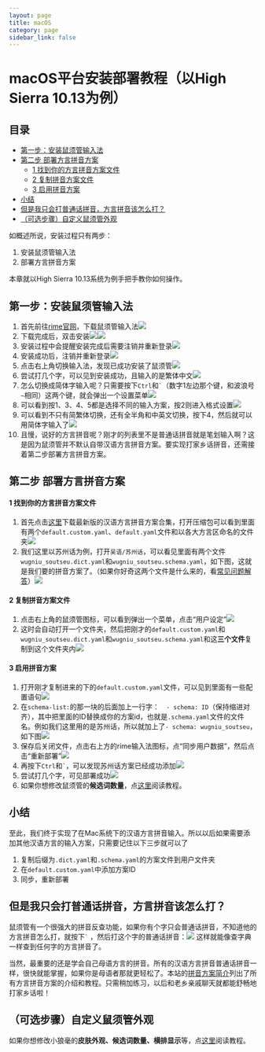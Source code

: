 ```yaml
---
layout: page
title: macOS
category: page
sidebar_link: false
---
```


# macOS平台安装部署教程（以High Sierra 10.13为例）

## 目录

- [第一步：安装鼠须管输入法](#第一步安装鼠须管输入法)
- [第二步 部署方言拼音方案](#第二步-部署方言拼音方案)
  - [1 找到你的方言拼音方案文件](#1-找到你的方言拼音方案文件)
  - [2 复制拼音方案文件](#2-复制拼音方案文件)
  - [3 启用拼音方案](#3-启用拼音方案)
- [小结](#小结)
- [但是我只会打普通话拼音，方言拼音该怎么打？](#但是我只会打普通话拼音方言拼音该怎么打)
- [（可选步骤）自定义鼠须管外观](#可选步骤自定义鼠须管外观)
  
如概述所说，安装过程只有两步：

1. 安装鼠须管输入法
2. 部署方言拼音方案

本章就以High Sierra 10.13系统为例手把手教你如何操作。

## 第一步：安装鼠须管输入法

1. 首先前往[rime官网](https://rime.im/)，下载鼠须管输入法![](.\mac\mac1.png)
2. 下载完成后，双击安装![](.\mac\mac2.png)![](.\mac\mac3.png)
3. 安装过程中会提醒安装完成后需要注销并重新登录![](.\mac\mac4.png)
4. 安装成功后，注销并重新登录![](.\mac\mac5.png)
5. 点击右上角切换输入法，发现已成功安装了鼠须管![](.\mac\mac6.png)
6. 尝试打几个字，可以见到安装成功，且输入的是繁体中文![](.\mac\mac7.png)
7. 怎么切换成简体字输入呢？只需要按下`Ctrl`和<code>`</code>（数字1左边那个键，和波浪号<code>~</code>相同）这两个键，就会弹出一个设置菜单![](.\mac\mac8.png)
8. 可以看到按1、3、4、5都是选择不同的输入方案，按2则进入格式设置![](.\mac\mac9.png)
9. 可以看到不只有简繁体切换，还有全半角和中英文切换，按下4，然后就可以用简体字输入了![](.\mac\mac10.png)
10. 且慢，说好的方言拼音呢？刚才的列表里不是普通话拼音就是笔划输入啊？这是因为鼠须管并不默认自带汉语方言拼音方案。要实现打家乡话拼音，还需接着第二步部署方言拼音方案。

## 第二步 部署方言拼音方案

#### 1 找到你的方言拼音方案文件

1. 首先点击[这里](https://www.icloud.com/iclouddrive/0dPS83mznhuPpzlDYc8SrWTpA#download)下载最新版的汉语方言拼音方案合集，打开压缩包可以看到里面有两个`default.custom.yaml`、`default.yaml`文件和以各大方言区命名的文件夹![](.\mac\mac13.png)
2. 我们这里以苏州话为例，打开`吴语/苏州话`，可以看见里面有两个文件`wugniu_soutseu.dict.yaml`和`wugniu_soutseu.schema.yaml`，如下图，这就是我们要的拼音方案了。（如果你好奇这两个文件是什么来的，看[常见问题解答](../blog/faq.md)）![](.\mac\mac14.png)

#### 2 复制拼音方案文件

1. 点击右上角的鼠须管图标，可以看到弹出一个菜单，点击“用户设定”![](.\mac\mac15.png)
2. 这时会自动打开一个文件夹，然后把刚才的`default.custom.yaml`和`wugniu_soutseu.dict.yaml`和`wugniu_soutseu.schema.yaml`和这**三个文件**复制到这个文件夹内![](.\mac\mac16.png)

#### 3 启用拼音方案

1. 打开刚才复制进来的下的`default.custom.yaml`文件，可以见到里面有一些配置语句![](.\mac\mac22.png)
2. 在`schema-list:`的那一块的后面加上一行字：`  - schema: ID`（保持缩进对齐），其中把里面的ID替换成你的方案id，也就是`.schema.yaml`文件的文件名。例如我们这里用的是苏州话，所以就加上了`- schema: wugniu_soutseu`，如下图![](.\mac\mac17.png)
3. 保存后关闭文件，点击右上方的rime输入法图标，点“同步用户数据”，然后点击“重新部署”![](.\mac\mac11.png)
4. 再按下`Ctrl`和<code>`</code>，可以发现苏州话方案已经成功添加![](.\mac\mac18.png)
5. 尝试打几个字，可见部署成功![](.\mac\mac19.png)
6. 如果你想修改鼠须管的**候选词数量**，点[这里](./mac_custom.md)阅读教程。

## 小结

至此，我们终于实现了在Mac系统下的汉语方言拼音输入。所以以后如果需要添加其他汉语方言的输入方案，只需要记住以下三步就可以了

1. 复制后缀为`.dict.yaml`和`.schema.yaml`的方案文件到用户文件夹
2. 在`default.custom.yaml`中添加方案ID
3. 同步，重新部署

## 但是我只会打普通话拼音，方言拼音该怎么打？

鼠须管有一个很强大的拼音反查功能，如果你有个字只会普通话拼音，不知道他的方言拼音怎么打，就按下<code>`</code> ，然后打这个字的普通话拼音：![](.\mac\mac23.png)
这样就能像查字典一样查到任何字的方言拼音了。

当然，最重要的还是学会自己母语方言的拼音。所有的汉语方言拼音普通话拼音一样，很快就能掌握，如果你是母语者那就更轻松了。本站的[拼音方案简介](../blog/schema.md)列出了所有方言拼音方案的介绍和教程。只需稍加练习，以后和老乡亲戚聊天就都能舒畅地打家乡话啦！

## （可选步骤）自定义鼠须管外观

如果你想修改小狼毫的**皮肤外观、候选词数量、横排显示**等，点[这里](./mac_custom.md)阅读教程。
